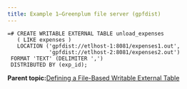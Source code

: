 ```yaml
---
title: Example 1—Greenplum file server (gpfdist) 
---
```


```
=# CREATE WRITABLE EXTERNAL TABLE unload_expenses 
   ( LIKE expenses ) 
   LOCATION ('gpfdist://etlhost-1:8081/expenses1.out', 
             'gpfdist://etlhost-2:8081/expenses2.out')
 FORMAT 'TEXT' (DELIMITER ',')
 DISTRIBUTED BY (exp_id);

```

**Parent topic:**[Defining a File-Based Writable External Table](../../load/topics/g-defining-a-file-based-writable-external-table.html)

